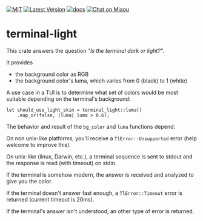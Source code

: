[![MIT][s2]][l2] [![Latest Version][s1]][l1] [![docs][s3]][l3] [![Chat on Miaou][s4]][l4]

[s1]: https://img.shields.io/crates/v/terminal-light.svg
[l1]: https://crates.io/crates/terminal-light

[s2]: https://img.shields.io/badge/license-MIT-blue.svg
[l2]: LICENSE

[s3]: https://docs.rs/terminal-light/badge.svg
[l3]: https://docs.rs/terminal-light/

[s4]: https://miaou.dystroy.org/static/shields/room.svg
[l4]: https://miaou.dystroy.org/3

# terminal-light

This crate answers the question *"Is the terminal dark or light?"*.

It provides

* the background color as RGB
* the background color's luma, which varies from 0 (black) to 1 (white)

A use case in a TUI is to determine what set of colors would be most suitable depending on the terminal's background:
```
let should_use_light_skin = terminal_light::luma()
    .map_or(false, |luma| luma > 0.6);
```

The behavior and result of the `bg_color` and `luma` functions depend:

On non unix-like platforms, you'll receive a `TlError::Unsupported` error (help welcome to improve this).

On unix-like (linux, Darwin, etc.), a terminal sequence is sent to stdout and the response is read (with timeout) on stdin.

If the terminal is somehow modern, the answer is received and analyzed to give you the color.

If the terminal doesn't answer fast enough, a `TlError::Timeout` error is returned (current timeout is 20ms).

If the terminal's answer isn't understood, an other type of error is returned.

